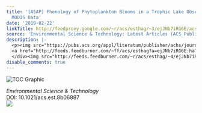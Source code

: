 ```yaml
---
title: '[ASAP] Phenology of Phytoplankton Blooms in a Trophic Lake Observed from Long-Term
  MODIS Data'
date: '2019-02-22'
linkTitle: http://feedproxy.google.com/~r/acs/esthag/~3/ejJNb7iRG6E/acs.est.8b06887
source: 'Environmental Science & Technology: Latest Articles (ACS Publications)'
description: |-
  <p><img src="https://pubs.acs.org/appl/literatum/publisher/achs/journals/content/esthag/0/esthag.ahead-of-print/acs.est.8b06887/20190222/images/medium/es-2018-06887g_0005.gif" alt="TOC Graphic"/></p><div><cite>Environmental Science & Technology</cite></div><div>DOI: 10.1021/acs.est.8b06887</div><div class="feedflare">
  <a href="http://feeds.feedburner.com/~ff/acs/esthag?a=ejJNb7iRG6E:haTUXe3CRRI:yIl2AUoC8zA"><img src="http://feeds.feedburner.com/~ff/acs/esthag?d=yIl2AUoC8zA" border="0"></img></a>
  </div><img src="http://feeds.feedburner.com/~r/acs/esthag/~4/ejJNb7iRG6E" height="1" width="1" ...
disable_comments: true
---
```

<p><img src="https://pubs.acs.org/appl/literatum/publisher/achs/journals/content/esthag/0/esthag.ahead-of-print/acs.est.8b06887/20190222/images/medium/es-2018-06887g_0005.gif" alt="TOC Graphic"/></p><div><cite>Environmental Science & Technology</cite></div><div>DOI: 10.1021/acs.est.8b06887</div><div class="feedflare">
<a href="http://feeds.feedburner.com/~ff/acs/esthag?a=ejJNb7iRG6E:haTUXe3CRRI:yIl2AUoC8zA"><img src="http://feeds.feedburner.com/~ff/acs/esthag?d=yIl2AUoC8zA" border="0"></img></a>
</div><img src="http://feeds.feedburner.com/~r/acs/esthag/~4/ejJNb7iRG6E" height="1" width="1" ...